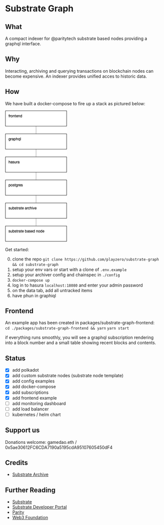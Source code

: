 # Substrate Graph

## What
A compact indexer for @paritytech substrate based nodes providing a graphql interface.

## Why
Interacting, archiving and querying transactions on blockchain nodes can become expensive.
An indexer provides unified acces to historic data.

## How
We have built a docker-compose to fire up a stack as pictured below:

![Schema](/doc/stack-basic.png)

Get started:

0. clone the repo `git clone https://github.com/playzero/substrate-graph && cd substrate-graph`
1. setup your env vars or start with a clone of `.env.example`
2. setup your archiver config and chainspec in `./config`
3. `docker-compose up`
4. log in to hasura `localhost:18080` and enter your admin password
5. on the data tab, add all untracked items
6. have phun in graphiql

## Frontend

An example app has been created in packages/substrate-graph-frontend:
`cd ./packages/substrate-graph-frontend && yarn`
`yarn start`

if everything runs smoothly, you will see a graphql subscription rendering into a block number and a small table showing recent blocks and contents.

## Status

- [X] add polkadot
- [X] add custom substrate nodes (substrate node template)
- [X] add config examples
- [X] add docker-compose
- [X] add subscriptions
- [X] add frontend example
- [ ] add monitoring dashboard
- [ ] add load balancer
- [ ] kubernetes / helm chart

## Support us

Donations welcome: gamedao.eth / 0x5ae30612FC6CDA7190a5195cdA95107605450dF4

## Credits

- [Substrate Archive](https://github.com/paritytech/substrate-archive)

## Further Reading

- [Substrate](https://github.com/paritytech/substrate)
- [Substrate Developer Portal](https://substrate.dev/)
- [Parity](https://www.parity.io/)
- [Web3 Foundation](https://web3.foundation/)